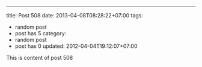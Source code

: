 ---
title: Post 508
date: 2013-04-08T08:28:22+07:00
tags:
  - random post
  - post has 5
category:
  - random post
  - post has 0
updated: 2012-04-04T19:12:07+07:00

This is content of post 508